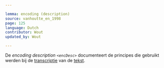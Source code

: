 ```yaml
---

lemma: encoding (description)
source: vanhoutte_en_1998
page: 125
language: Dutch
contributor: Wout
updated_by: Wout

---
```


De _encoding description `<encDesc>`_ documenteert de principes die gebruikt werden bij de [transcriptie](transcription.html) van de [tekst](text.html).
